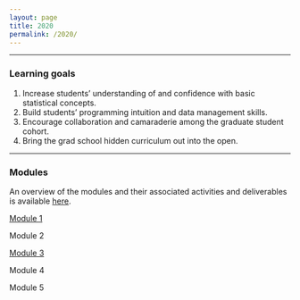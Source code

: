 ```yaml
---
layout: page
title: 2020
permalink: /2020/
---
```


---
### Learning goals

1. Increase students’ understanding of and confidence with basic statistical concepts.
2. Build students’ programming intuition and data management skills.
3. Encourage collaboration and camaraderie among the graduate student cohort.
4. Bring the grad school hidden curriculum out into the open.

---
### Modules
An overview of the modules and their associated activities and deliverables is available [here](https://docs.google.com/document/d/1fYwDz-oTIk-24ZdpFIs-oaV-9oNZsfcZJMrMh4bXWV0/edit#).

[Module 1](2020/2020_bootcamp_m1.md)

Module 2

[Module 3](2020/2020_bootcamp_m3.md)

Module 4

Module 5
